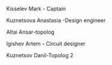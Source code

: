 Kisselev Mark - Captain

Kuznetsova Anastasia -Design engineer

Altai Ansar-topolog

Igishev Artem - Сircuit designer

Kuznetsov Danil-Topolog 2
